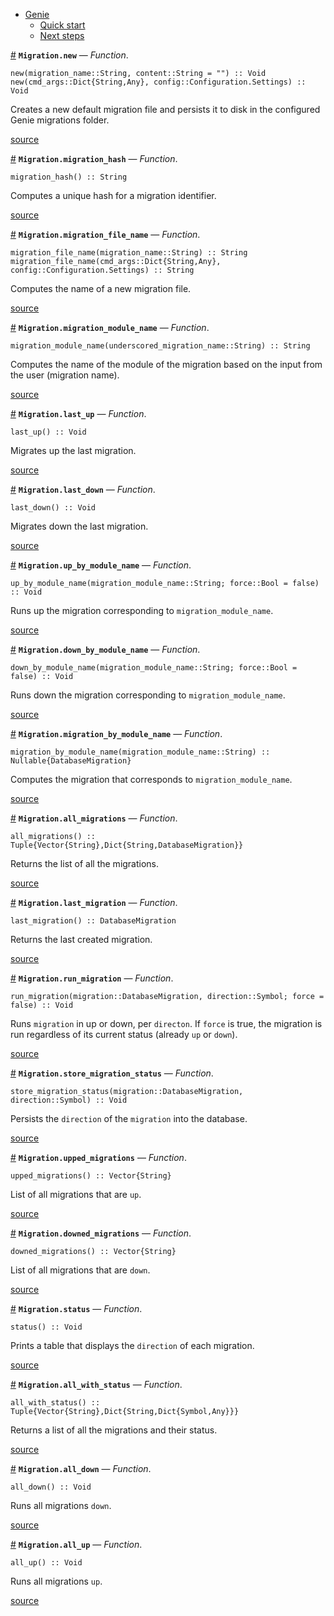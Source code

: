 

- [Genie](index.md#Genie-1)
    - [Quick start](index.md#Quick-start-1)
    - [Next steps](index.md#Next-steps-1)

<a id='Migration.new' href='#Migration.new'>#</a>
**`Migration.new`** &mdash; *Function*.



```
new(migration_name::String, content::String = "") :: Void
new(cmd_args::Dict{String,Any}, config::Configuration.Settings) :: Void
```

Creates a new default migration file and persists it to disk in the configured Genie migrations folder.


<a target='_blank' href='https://github.com/essenciary/Genie.jl/tree/1aab131c148827d91cab858ce55f693885b4501f/src/Migration.jl#L15-L20' class='documenter-source'>source</a><br>

<a id='Migration.migration_hash' href='#Migration.migration_hash'>#</a>
**`Migration.migration_hash`** &mdash; *Function*.



```
migration_hash() :: String
```

Computes a unique hash for a migration identifier.


<a target='_blank' href='https://github.com/essenciary/Genie.jl/tree/1aab131c148827d91cab858ce55f693885b4501f/src/Migration.jl#L54-L58' class='documenter-source'>source</a><br>

<a id='Migration.migration_file_name' href='#Migration.migration_file_name'>#</a>
**`Migration.migration_file_name`** &mdash; *Function*.



```
migration_file_name(migration_name::String) :: String
migration_file_name(cmd_args::Dict{String,Any}, config::Configuration.Settings) :: String
```

Computes the name of a new migration file.


<a target='_blank' href='https://github.com/essenciary/Genie.jl/tree/1aab131c148827d91cab858ce55f693885b4501f/src/Migration.jl#L66-L71' class='documenter-source'>source</a><br>

<a id='Migration.migration_module_name' href='#Migration.migration_module_name'>#</a>
**`Migration.migration_module_name`** &mdash; *Function*.



```
migration_module_name(underscored_migration_name::String) :: String
```

Computes the name of the module of the migration based on the input from the user (migration name).


<a target='_blank' href='https://github.com/essenciary/Genie.jl/tree/1aab131c148827d91cab858ce55f693885b4501f/src/Migration.jl#L80-L84' class='documenter-source'>source</a><br>

<a id='Migration.last_up' href='#Migration.last_up'>#</a>
**`Migration.last_up`** &mdash; *Function*.



```
last_up() :: Void
```

Migrates up the last migration.


<a target='_blank' href='https://github.com/essenciary/Genie.jl/tree/1aab131c148827d91cab858ce55f693885b4501f/src/Migration.jl#L90-L94' class='documenter-source'>source</a><br>

<a id='Migration.last_down' href='#Migration.last_down'>#</a>
**`Migration.last_down`** &mdash; *Function*.



```
last_down() :: Void
```

Migrates down the last migration.


<a target='_blank' href='https://github.com/essenciary/Genie.jl/tree/1aab131c148827d91cab858ce55f693885b4501f/src/Migration.jl#L100-L104' class='documenter-source'>source</a><br>

<a id='Migration.up_by_module_name' href='#Migration.up_by_module_name'>#</a>
**`Migration.up_by_module_name`** &mdash; *Function*.



```
up_by_module_name(migration_module_name::String; force::Bool = false) :: Void
```

Runs up the migration corresponding to `migration_module_name`.


<a target='_blank' href='https://github.com/essenciary/Genie.jl/tree/1aab131c148827d91cab858ce55f693885b4501f/src/Migration.jl#L110-L114' class='documenter-source'>source</a><br>

<a id='Migration.down_by_module_name' href='#Migration.down_by_module_name'>#</a>
**`Migration.down_by_module_name`** &mdash; *Function*.



```
down_by_module_name(migration_module_name::String; force::Bool = false) :: Void
```

Runs down the migration corresponding to `migration_module_name`.


<a target='_blank' href='https://github.com/essenciary/Genie.jl/tree/1aab131c148827d91cab858ce55f693885b4501f/src/Migration.jl#L125-L129' class='documenter-source'>source</a><br>

<a id='Migration.migration_by_module_name' href='#Migration.migration_by_module_name'>#</a>
**`Migration.migration_by_module_name`** &mdash; *Function*.



```
migration_by_module_name(migration_module_name::String) :: Nullable{DatabaseMigration}
```

Computes the migration that corresponds to `migration_module_name`.


<a target='_blank' href='https://github.com/essenciary/Genie.jl/tree/1aab131c148827d91cab858ce55f693885b4501f/src/Migration.jl#L140-L144' class='documenter-source'>source</a><br>

<a id='Migration.all_migrations' href='#Migration.all_migrations'>#</a>
**`Migration.all_migrations`** &mdash; *Function*.



```
all_migrations() :: Tuple{Vector{String},Dict{String,DatabaseMigration}}
```

Returns the list of all the migrations.


<a target='_blank' href='https://github.com/essenciary/Genie.jl/tree/1aab131c148827d91cab858ce55f693885b4501f/src/Migration.jl#L158-L162' class='documenter-source'>source</a><br>

<a id='Migration.last_migration' href='#Migration.last_migration'>#</a>
**`Migration.last_migration`** &mdash; *Function*.



```
last_migration() :: DatabaseMigration
```

Returns the last created migration.


<a target='_blank' href='https://github.com/essenciary/Genie.jl/tree/1aab131c148827d91cab858ce55f693885b4501f/src/Migration.jl#L178-L182' class='documenter-source'>source</a><br>

<a id='Migration.run_migration' href='#Migration.run_migration'>#</a>
**`Migration.run_migration`** &mdash; *Function*.



```
run_migration(migration::DatabaseMigration, direction::Symbol; force = false) :: Void
```

Runs `migration` in up or down, per `directon`. If `force` is true, the migration is run regardless of its current status (already `up` or `down`).


<a target='_blank' href='https://github.com/essenciary/Genie.jl/tree/1aab131c148827d91cab858ce55f693885b4501f/src/Migration.jl#L189-L193' class='documenter-source'>source</a><br>

<a id='Migration.store_migration_status' href='#Migration.store_migration_status'>#</a>
**`Migration.store_migration_status`** &mdash; *Function*.



```
store_migration_status(migration::DatabaseMigration, direction::Symbol) :: Void
```

Persists the `direction` of the `migration` into the database.


<a target='_blank' href='https://github.com/essenciary/Genie.jl/tree/1aab131c148827d91cab858ce55f693885b4501f/src/Migration.jl#L220-L224' class='documenter-source'>source</a><br>

<a id='Migration.upped_migrations' href='#Migration.upped_migrations'>#</a>
**`Migration.upped_migrations`** &mdash; *Function*.



```
upped_migrations() :: Vector{String}
```

List of all migrations that are `up`.


<a target='_blank' href='https://github.com/essenciary/Genie.jl/tree/1aab131c148827d91cab858ce55f693885b4501f/src/Migration.jl#L236-L240' class='documenter-source'>source</a><br>

<a id='Migration.downed_migrations' href='#Migration.downed_migrations'>#</a>
**`Migration.downed_migrations`** &mdash; *Function*.



```
downed_migrations() :: Vector{String}
```

List of all migrations that are `down`.


<a target='_blank' href='https://github.com/essenciary/Genie.jl/tree/1aab131c148827d91cab858ce55f693885b4501f/src/Migration.jl#L248-L252' class='documenter-source'>source</a><br>

<a id='Migration.status' href='#Migration.status'>#</a>
**`Migration.status`** &mdash; *Function*.



```
status() :: Void
```

Prints a table that displays the `direction` of each migration.


<a target='_blank' href='https://github.com/essenciary/Genie.jl/tree/1aab131c148827d91cab858ce55f693885b4501f/src/Migration.jl#L259-L263' class='documenter-source'>source</a><br>

<a id='Migration.all_with_status' href='#Migration.all_with_status'>#</a>
**`Migration.all_with_status`** &mdash; *Function*.



```
all_with_status() :: Tuple{Vector{String},Dict{String,Dict{Symbol,Any}}}
```

Returns a list of all the migrations and their status.


<a target='_blank' href='https://github.com/essenciary/Genie.jl/tree/1aab131c148827d91cab858ce55f693885b4501f/src/Migration.jl#L280-L284' class='documenter-source'>source</a><br>

<a id='Migration.all_down' href='#Migration.all_down'>#</a>
**`Migration.all_down`** &mdash; *Function*.



```
all_down() :: Void
```

Runs all migrations `down`.


<a target='_blank' href='https://github.com/essenciary/Genie.jl/tree/1aab131c148827d91cab858ce55f693885b4501f/src/Migration.jl#L304-L308' class='documenter-source'>source</a><br>

<a id='Migration.all_up' href='#Migration.all_up'>#</a>
**`Migration.all_up`** &mdash; *Function*.



```
all_up() :: Void
```

Runs all migrations `up`.


<a target='_blank' href='https://github.com/essenciary/Genie.jl/tree/1aab131c148827d91cab858ce55f693885b4501f/src/Migration.jl#L322-L326' class='documenter-source'>source</a><br>

